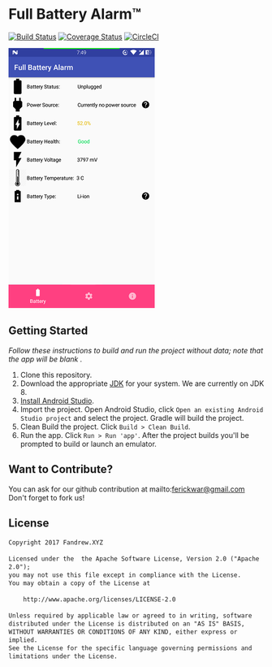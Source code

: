 # Full Battery Alarm™

[![Build Status](https://travis-ci.org/aircatcher/FullBatteryAlarm.svg?branch=master)](https://travis-ci.org/aircatcher/FullBatteryAlarm)
[![Coverage Status](https://coveralls.io/repos/github/aircatcher/FullBatteryAlarm/badge.svg?branch=master)](https://coveralls.io/github/aircatcher/FullBatteryAlarm?branch=master)
[![CircleCI](https://circleci.com/gh/aircatcher/FullBatteryAlarm.svg?style=svg)](https://circleci.com/gh/aircatcher/FullBatteryAlarm)

![Battery Info](screenshots/tab1.png)

## Getting Started

_Follow these instructions to build and run the project without data; note that
the app will be blank ._

1. Clone this repository.
2. Download the appropriate [JDK](http://www.oracle.com/technetwork/java/javase/downloads/jdk8-downloads-2133151.html)
for your system. We are currently on JDK 8.
3. [Install Android Studio](https://developer.android.com/sdk/index.html).
4. Import the project. Open Android Studio, click `Open an existing Android
   Studio project` and select the project. Gradle will build the project.
5. Clean Build the project. Click `Build > Clean Build`.
6. Run the app. Click `Run > Run 'app'`. After the project builds you'll be
   prompted to build or launch an emulator.

## Want to Contribute?

You can ask for our github contribution at mailto:ferickwar@gmail.com
Don't forget to fork us!

## License

```
Copyright 2017 Fandrew.XYZ

Licensed under the  the Apache Software License, Version 2.0 ("Apache 2.0");
you may not use this file except in compliance with the License.
You may obtain a copy of the License at

    http://www.apache.org/licenses/LICENSE-2.0

Unless required by applicable law or agreed to in writing, software
distributed under the License is distributed on an "AS IS" BASIS,
WITHOUT WARRANTIES OR CONDITIONS OF ANY KIND, either express or implied.
See the License for the specific language governing permissions and
limitations under the License.
```
